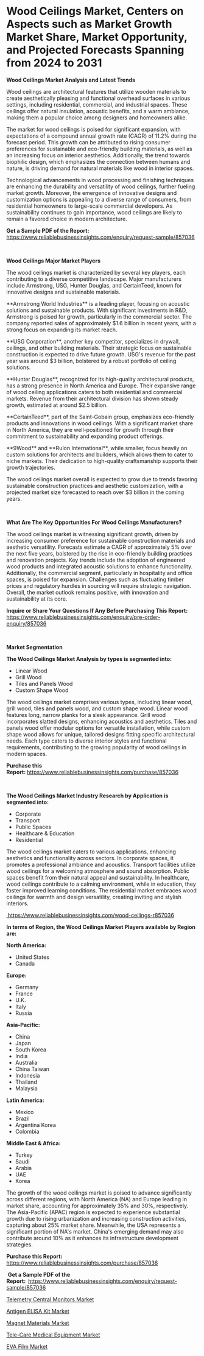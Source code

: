 <p><h1>Wood Ceilings Market, Centers on Aspects such as Market Growth Market Share, Market Opportunity, and Projected Forecasts Spanning from 2024 to 2031</h1></p><p><strong>Wood Ceilings Market Analysis and Latest Trends</strong></p>
<p><p>Wood ceilings are architectural features that utilize wooden materials to create aesthetically pleasing and functional overhead surfaces in various settings, including residential, commercial, and industrial spaces. These ceilings offer natural insulation, acoustic benefits, and a warm ambiance, making them a popular choice among designers and homeowners alike.</p><p>The market for wood ceilings is poised for significant expansion, with expectations of a compound annual growth rate (CAGR) of 11.2% during the forecast period. This growth can be attributed to rising consumer preferences for sustainable and eco-friendly building materials, as well as an increasing focus on interior aesthetics. Additionally, the trend towards biophilic design, which emphasizes the connection between humans and nature, is driving demand for natural materials like wood in interior spaces.</p><p>Technological advancements in wood processing and finishing techniques are enhancing the durability and versatility of wood ceilings, further fueling market growth. Moreover, the emergence of innovative designs and customization options is appealing to a diverse range of consumers, from residential homeowners to large-scale commercial developers. As sustainability continues to gain importance, wood ceilings are likely to remain a favored choice in modern architecture.</p></p>
<p><strong>Get a Sample PDF of the Report:&nbsp;</strong> <a href="https://www.reliablebusinessinsights.com/enquiry/request-sample/857036?utm_campaign=41&utm_medium=2&utm_source=Github&utm_content=ia&utm_term=09112024&utm_id=wood-ceilings">https://www.reliablebusinessinsights.com/enquiry/request-sample/857036</a></p>
<p>&nbsp;</p>
<p><strong>Wood Ceilings Major Market Players</strong></p>
<p><p>The wood ceilings market is characterized by several key players, each contributing to a diverse competitive landscape. Major manufacturers include Armstrong, USG, Hunter Douglas, and CertainTeed, known for innovative designs and sustainable materials. </p><p>**Armstrong World Industries** is a leading player, focusing on acoustic solutions and sustainable products. With significant investments in R&D, Armstrong is poised for growth, particularly in the commercial sector. The company reported sales of approximately $1.6 billion in recent years, with a strong focus on expanding its market reach.</p><p>**USG Corporation**, another key competitor, specializes in drywall, ceilings, and other building materials. Their strategic focus on sustainable construction is expected to drive future growth. USG's revenue for the past year was around $3 billion, bolstered by a robust portfolio of ceiling solutions.</p><p>**Hunter Douglas**, recognized for its high-quality architectural products, has a strong presence in North America and Europe. Their expansive range of wood ceiling applications caters to both residential and commercial markets. Revenue from their architectural division has shown steady growth, estimated at around $2.5 billion. </p><p>**CertainTeed**, part of the Saint-Gobain group, emphasizes eco-friendly products and innovations in wood ceilings. With a significant market share in North America, they are well-positioned for growth through their commitment to sustainability and expanding product offerings.</p><p>**9Wood** and **Rulon International**, while smaller, focus heavily on custom solutions for architects and builders, which allows them to cater to niche markets. Their dedication to high-quality craftsmanship supports their growth trajectories.</p><p>The wood ceilings market overall is expected to grow due to trends favoring sustainable construction practices and aesthetic customization, with a projected market size forecasted to reach over $3 billion in the coming years.</p></p>
<p>&nbsp;</p>
<p><strong>What Are The Key Opportunities For Wood Ceilings Manufacturers?</strong></p>
<p><p>The wood ceilings market is witnessing significant growth, driven by increasing consumer preference for sustainable construction materials and aesthetic versatility. Forecasts estimate a CAGR of approximately 5% over the next five years, bolstered by the rise in eco-friendly building practices and renovation projects. Key trends include the adoption of engineered wood products and integrated acoustic solutions to enhance functionality. Additionally, the commercial segment, particularly in hospitality and office spaces, is poised for expansion. Challenges such as fluctuating timber prices and regulatory hurdles in sourcing will require strategic navigation. Overall, the market outlook remains positive, with innovation and sustainability at its core.</p></p>
<p><strong>Inquire or Share Your Questions If Any Before Purchasing This Report:</strong> <a href="https://www.reliablebusinessinsights.com/enquiry/pre-order-enquiry/857036?utm_campaign=41&utm_medium=2&utm_source=Github&utm_content=ia&utm_term=09112024&utm_id=wood-ceilings">https://www.reliablebusinessinsights.com/enquiry/pre-order-enquiry/857036</a></p>
<p>&nbsp;</p>
<p><strong>Market Segmentation</strong></p>
<p><strong>The Wood Ceilings Market Analysis by types is segmented into:</strong></p>
<p><ul><li>Linear Wood</li><li>Grill Wood</li><li>Tiles and Panels Wood</li><li>Custom Shape Wood</li></ul></p>
<p><p>The wood ceilings market comprises various types, including linear wood, grill wood, tiles and panels wood, and custom shape wood. Linear wood features long, narrow planks for a sleek appearance. Grill wood incorporates slatted designs, enhancing acoustics and aesthetics. Tiles and panels wood offer modular options for versatile installation, while custom shape wood allows for unique, tailored designs fitting specific architectural needs. Each type caters to diverse interior styles and functional requirements, contributing to the growing popularity of wood ceilings in modern spaces.</p></p>
<p><strong>Purchase this Report:&nbsp;</strong><a href="https://www.reliablebusinessinsights.com/purchase/857036?utm_campaign=41&utm_medium=2&utm_source=Github&utm_content=ia&utm_term=09112024&utm_id=wood-ceilings">https://www.reliablebusinessinsights.com/purchase/857036</a></p>
<p>&nbsp;</p>
<p><strong>The Wood Ceilings Market Industry Research by Application is segmented into:</strong></p>
<p><ul><li>Corporate</li><li>Transport</li><li>Public Spaces</li><li>Healthcare & Education</li><li>Residential</li></ul></p>
<p><p>The wood ceilings market caters to various applications, enhancing aesthetics and functionality across sectors. In corporate spaces, it promotes a professional ambiance and acoustics. Transport facilities utilize wood ceilings for a welcoming atmosphere and sound absorption. Public spaces benefit from their natural appeal and sustainability. In healthcare, wood ceilings contribute to a calming environment, while in education, they foster improved learning conditions. The residential market embraces wood ceilings for warmth and design versatility, creating inviting and stylish interiors.</p></p>
<p><a href="https://www.reliablebusinessinsights.com/wood-ceilings-r857036?utm_campaign=41&utm_medium=2&utm_source=Github&utm_content=ia&utm_term=09112024&utm_id=wood-ceilings">&nbsp;https://www.reliablebusinessinsights.com/wood-ceilings-r857036</a></p>
<p><strong>In terms of Region, the Wood Ceilings Market Players available by Region are:</strong></p>
<p>
    <p> <strong> North America: </strong>
        <ul>
            <li>United States</li>
            <li>Canada</li>
        </ul>
        </p> 
    <p> <strong> Europe: </strong>
        <ul>
            <li>Germany</li>
            <li>France</li>
            <li>U.K.</li>
            <li>Italy</li>
            <li>Russia</li>
        </ul>
        </p> 
    <p> <strong> Asia-Pacific: </strong>
        <ul>
            <li>China</li>
            <li>Japan</li>
            <li>South Korea</li>
            <li>India</li>
            <li>Australia</li>
            <li>China Taiwan</li>
            <li>Indonesia</li>
            <li>Thailand</li>
            <li>Malaysia</li>
        </ul>
        </p> 
    <p> <strong> Latin America: </strong>
        <ul>
            <li>Mexico</li>
            <li>Brazil</li>
            <li>Argentina Korea</li>
            <li>Colombia</li>
        </ul>
        </p> 
    <p> <strong> Middle East & Africa: </strong>
        <ul>
            <li>Turkey</li>
            <li>Saudi</li>
            <li>Arabia</li>
            <li>UAE</li>
            <li>Korea</li>
        </ul>
    </p>
    </p>
<p><p>The growth of the wood ceilings market is poised to advance significantly across different regions, with North America (NA) and Europe leading in market share, accounting for approximately 35% and 30%, respectively. The Asia-Pacific (APAC) region is expected to experience substantial growth due to rising urbanization and increasing construction activities, capturing about 25% market share. Meanwhile, the USA represents a significant portion of NA's market. China's emerging demand may also contribute around 10% as it enhances its infrastructure development strategies.</p></p>
<p><strong>Purchase this Report: </strong><a href="https://www.reliablebusinessinsights.com/purchase/857036?utm_campaign=41&utm_medium=2&utm_source=Github&utm_content=ia&utm_term=09112024&utm_id=wood-ceilings">https://www.reliablebusinessinsights.com/purchase/857036</a></p>
<p>&nbsp;<strong>Get a Sample PDF of the Report:&nbsp;&nbsp;</strong><a href="https://www.reliablebusinessinsights.com/enquiry/request-sample/857036?utm_campaign=41&utm_medium=2&utm_source=Github&utm_content=ia&utm_term=09112024&utm_id=wood-ceilings">https://www.reliablebusinessinsights.com/enquiry/request-sample/857036</a></p>
<p><strong></strong></p>
<p><p><a href="https://issuu.com/reportprime-2/docs/telemetry-central-monitors-market-s_2d9f180e72a65b?utm_campaign=41&utm_medium=2&utm_source=Github&utm_content=ia&utm_term=09112024&utm_id=wood-ceilings">Telemetry Central Monitors Market</a></p><p><a href="https://issuu.com/reportprime-2/docs/antigen-elisa-kit-market-size-2030._fe926d5cf850f9?utm_campaign=41&utm_medium=2&utm_source=Github&utm_content=ia&utm_term=09112024&utm_id=wood-ceilings">Antigen ELISA Kit Market</a></p><p><a href="https://github.com/maximinauago/Market-Research-Report-List-1/blob/main/magnet-materials-market.md?utm_campaign=41&utm_medium=2&utm_source=Github&utm_content=ia&utm_term=09112024&utm_id=wood-ceilings">Magnet Materials Market</a></p><p><a href="https://issuu.com/reportprime-2/docs/tele-care-medical-equipment-market-_7ca977bf498625?utm_campaign=41&utm_medium=2&utm_source=Github&utm_content=ia&utm_term=09112024&utm_id=wood-ceilings">Tele-Care Medical Equipment Market</a></p><p><a href="https://github.com/WayneGriffin411/Market-Research-Report-List-1/blob/main/eva-film-market.md?utm_campaign=41&utm_medium=2&utm_source=Github&utm_content=ia&utm_term=09112024&utm_id=wood-ceilings">EVA Film Market</a></p></p>